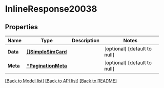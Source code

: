 # InlineResponse20038

## Properties
Name | Type | Description | Notes
------------ | ------------- | ------------- | -------------
**Data** | [**[]SimpleSimCard**](SimpleSIMCard.md) |  | [optional] [default to null]
**Meta** | [***PaginationMeta**](PaginationMeta.md) |  | [optional] [default to null]

[[Back to Model list]](../README.md#documentation-for-models) [[Back to API list]](../README.md#documentation-for-api-endpoints) [[Back to README]](../README.md)

